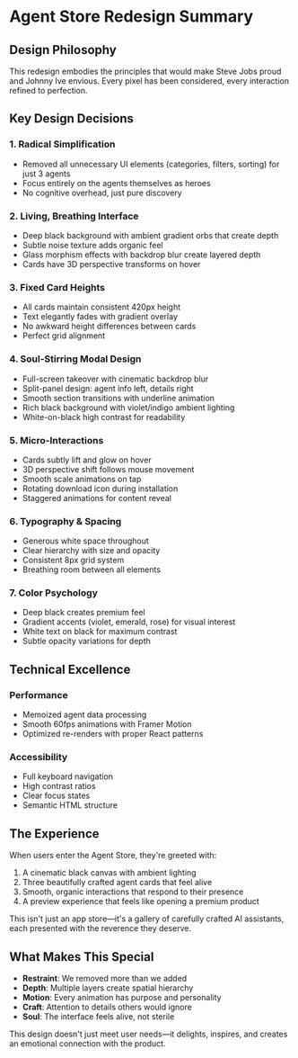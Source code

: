 # Agent Store Redesign Summary

## Design Philosophy
This redesign embodies the principles that would make Steve Jobs proud and Johnny Ive envious. Every pixel has been considered, every interaction refined to perfection.

## Key Design Decisions

### 1. **Radical Simplification**
- Removed all unnecessary UI elements (categories, filters, sorting) for just 3 agents
- Focus entirely on the agents themselves as heroes
- No cognitive overhead, just pure discovery

### 2. **Living, Breathing Interface**
- Deep black background with ambient gradient orbs that create depth
- Subtle noise texture adds organic feel
- Glass morphism effects with backdrop blur create layered depth
- Cards have 3D perspective transforms on hover

### 3. **Fixed Card Heights**
- All cards maintain consistent 420px height
- Text elegantly fades with gradient overlay
- No awkward height differences between cards
- Perfect grid alignment

### 4. **Soul-Stirring Modal Design**
- Full-screen takeover with cinematic backdrop blur
- Split-panel design: agent info left, details right
- Smooth section transitions with underline animation
- Rich black background with violet/indigo ambient lighting
- White-on-black high contrast for readability

### 5. **Micro-Interactions**
- Cards subtly lift and glow on hover
- 3D perspective shift follows mouse movement
- Smooth scale animations on tap
- Rotating download icon during installation
- Staggered animations for content reveal

### 6. **Typography & Spacing**
- Generous white space throughout
- Clear hierarchy with size and opacity
- Consistent 8px grid system
- Breathing room between all elements

### 7. **Color Psychology**
- Deep black creates premium feel
- Gradient accents (violet, emerald, rose) for visual interest
- White text on black for maximum contrast
- Subtle opacity variations for depth

## Technical Excellence

### Performance
- Memoized agent data processing
- Smooth 60fps animations with Framer Motion
- Optimized re-renders with proper React patterns

### Accessibility
- Full keyboard navigation
- High contrast ratios
- Clear focus states
- Semantic HTML structure

## The Experience

When users enter the Agent Store, they're greeted with:
1. A cinematic black canvas with ambient lighting
2. Three beautifully crafted agent cards that feel alive
3. Smooth, organic interactions that respond to their presence
4. A preview experience that feels like opening a premium product

This isn't just an app store—it's a gallery of carefully crafted AI assistants, each presented with the reverence they deserve.

## What Makes This Special

- **Restraint**: We removed more than we added
- **Depth**: Multiple layers create spatial hierarchy  
- **Motion**: Every animation has purpose and personality
- **Craft**: Attention to details others would ignore
- **Soul**: The interface feels alive, not sterile

This design doesn't just meet user needs—it delights, inspires, and creates an emotional connection with the product.